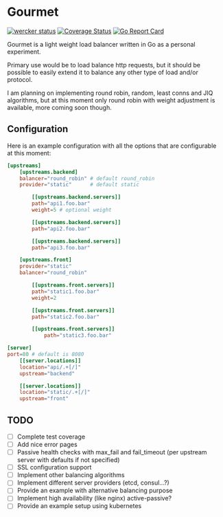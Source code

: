 # Gourmet
[![wercker status](https://app.wercker.com/status/949708198ad9641d1d0ba724528173f5/s/master "wercker status")](https://app.wercker.com/project/byKey/949708198ad9641d1d0ba724528173f5)
[![Coverage Status](https://coveralls.io/repos/github/tonto/gourmet/badge.svg?branch=)](https://coveralls.io/github/tonto/gourmet?branch=)
[![Go Report Card](https://goreportcard.com/badge/github.com/tonto/gourmet)](https://goreportcard.com/report/github.com/tonto/gourmet)

Gourmet is a light weight load balancer written in Go as a personal experiment.

Primary use would be to load balance http requests, but it should be possible to 
easily extend it to balance any other type of load and/or protocol.

I am planning on implementing round robin, random, least conns and JIQ algorithms, but
at this moment only round robin with weight adjustment is available, more coming soon though.

## Configuration
Here is an example configuration with all the options that are configurable at this moment:

```toml
[upstreams]
    [upstreams.backend]
    balancer="round_robin" # default round_robin 
    provider="static"      # default static

        [[upstreams.backend.servers]]
        path="api1.foo.bar"
        weight=5 # optional weight

        [[upstreams.backend.servers]]
        path="api2.foo.bar"

        [[upstreams.backend.servers]]
        path="api3.foo.bar"

    [upstreams.front]
    provider="static"
    balancer="round_robin"

        [[upstreams.front.servers]]
        path="static1.foo.bar"
        weight=2    

        [[upstreams.front.servers]]
        path="static2.foo.bar"

        [[upstreams.front.servers]]
            path="static3.foo.bar"

[server]
port=80 # default is 8080
    [[server.locations]]
    location="api/.+[/]"
    upstream="backend"

    [[server.locations]]
    location="static/.+[/]"
    upstream="front"
```

## TODO
- [ ] Complete test coverage
- [ ] Add nice error pages
- [ ] Passive health checks with max_fail and fail_timeout (per upstream server with defaults if not specified)
- [ ] SSL configuration support
- [ ] Implement other balancing algorithms
- [ ] Implement different server providers (etcd, consul...?)
- [ ] Provide an example with alternative balancing purpose
- [ ] Implement high availability (like nginx) active-passive?
- [ ] Provide an example setup using kubernetes
